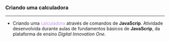 ### Criando uma calculadora 
---

- Criando uma <font color="#C58BF0">calculadora</font> através de comandos de **JavaScrip**. Atividade desenvolvida durante aulas de fundamentos básicos de **JavaScrip**, da plataforma de ensino _Digital Innovation One_.

